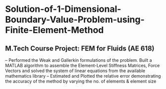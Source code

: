 # Solution-of-1-Dimensional-Boundary-Value-Problem-using-Finite-Element-Method
## M.Tech Course Project: FEM for Fluids (AE 618)

– Performed the Weak and Gallerkin formulations of the problem. Built a MATLAB algorithm to assemble the Element-Level Stiffness Matrices, Force Vectors and solved the system of linear equations from the available mathematics library
– Estimated and Plotted the relative error demonstrating the accuracy of the method by varying the no. of elements & element size 
